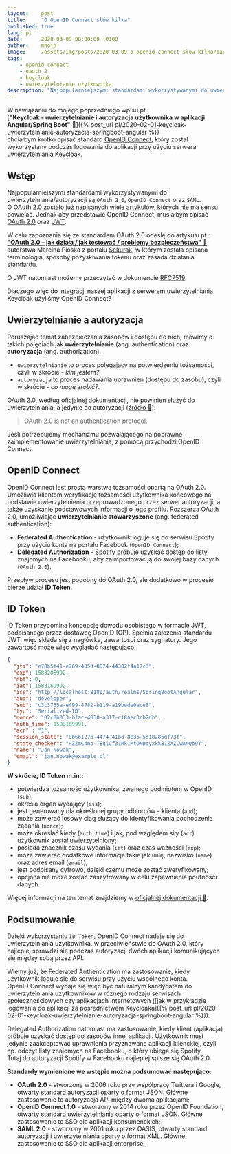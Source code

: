 ```yaml
---
layout:    post
title:     "O OpenID Connect słów kilka"
published: true
lang: pl
date:      2020-03-09 08:00:00 +0100
author:    mhoja
image:     /assets/img/posts/2020-03-09-o-openid-connect-slow-kilka/oauth.jpg
tags:
    - openid connect
    - oauth 2
    - keycloak
    - uwierzytelnianie użytkownika
description: "Najpopularniejszymi standardami wykorzystywanymi do uwierzytelniania/autoryzacji są OAuth 2.0, OpenID Connect oraz SAML. O OAuth 2.0 zostało już napisanych wiele artykułów, których nie ma sensu powielać. Jednak aby przedstawić OpenID Connect, musiałbym opisać OAuth 2.0 oraz JWT."
---
```


W nawiązaniu do mojego poprzedniego wpisu pt.:  
[**"Keycloak - uwierzytelnianie i autoryzacja użytkownika w aplikacji Angular/Spring Boot"** 🔗]({% post_url pl/2020-02-01-keycloak-uwierzytelnianie-autoryzacja-springboot-angular %})  
chciałbym krótko opisać standard [OpenID Connect](https://openid.net/connect/), który został wykorzystany podczas logowania do aplikacji przy użyciu serwera uwierzytelniania [Keycloak](https://www.keycloak.org/).

## Wstęp

Najpopularniejszymi standardami wykorzystywanymi do uwierzytelniania/autoryzacji są `OAuth 2.0`, `OpenID Connect` oraz `SAML`.  
O OAuth 2.0 zostało już napisanych wiele artykułów, których nie ma sensu powielać. Jednak aby przedstawić OpenID Connect, musiałbym opisać [OAuth 2.0](https://oauth.net/2/) oraz [JWT](https://jwt.io/).

W celu zapoznania się ze standardem OAuth 2.0 odeślę do artykułu pt.:  
[**"OAuth 2.0 – jak działa / jak testować / problemy bezpieczeństwa"** 🔗](https://sekurak.pl/oauth-2-0-jak-dziala-jak-testowac-problemy-bezpieczenstwa/)  
autorstwa Marcina Pioska z portalu [Sekurak](https://sekurak.pl/), w którym została opisana terminologia, sposoby pozyskiwania tokenu oraz zasada działania standardu.

O JWT natomiast możemy przeczytać w dokumencie [RFC7519](https://tools.ietf.org/html/rfc7519).

Dlaczego więc do integracji naszej aplikacji z serwerem uwierzytelniania Keycloak użyliśmy OpenID Connect?

## Uwierzytelnianie a autoryzacja

Poruszając temat zabezpieczania zasobów i dostępu do nich, mówimy o takich pojęciach jak **uwierzytelnianie** (ang. authentication) oraz **autoryzacja** (ang. authorization).

- `uwierzytelnianie` to proces polegający na potwierdzeniu tożsamości, czyli w skrócie - *kim jestem?*;
- `autoryzacja` to proces nadawania uprawnień (dostępu do zasobu), czyli w skrócie - *co mogę zrobić?*.

OAuth 2.0, według oficjalnej dokumentacji, nie powinien służyć do uwierzytelniania, a jedynie do autoryzacji ([źródło 🔗](https://oauth.net/articles/authentication/)):
> OAuth 2.0 is not an authentication protocol.

Jeśli potrzebujemy mechanizmu pozwalającego na poprawne zaimplementowanie uwierzytelniania, z pomocą przychodzi OpenID Connect.

## OpenID Connect

OpenID Connect jest prostą warstwą tożsamości opartą na OAuth 2.0.  
Umożliwia klientom weryfikację tożsamości użytkownika końcowego na podstawie uwierzytelnienia przeprowadzonego przez serwer autoryzacji, a także uzyskanie podstawowych informacji o jego profilu. Rozszerza OAuth 2.0, umożliwiając **uwierzytelnianie stowarzyszone** (ang. federated authentication):

- **Federated Authentication** - użytkownik loguje się do serwisu Spotify przy użyciu konta na portalu Facebook (`OpenID Connect`);
- **Delegated Authorization** - Spotify próbuje uzyskać dostęp do listy znajomych na Facebooku, aby zaimportować ją do swojej bazy danych (`OAuth 2.0`).

Przepływ procesu jest podobny do OAuth 2.0, ale dodatkowo w procesie bierze udział **ID Token**.

## ID Token

ID Token przypomina koncepcję dowodu osobistego w formacie JWT, podpisanego przez dostawcę OpenID (OP). Spełnia założenia standardu JWT, więc składa się z nagłówka, zawartości oraz
sygnatury. Jego zawartość może więc wyglądać następująco:

```json
{
  "jti": "e78b5f41-e769-4353-8874-44302f4a17c3",
  "exp": 1583205992,
  "nbf": 0,
  "iat": 1583169992,
  "iss": "http://localhost:8180/auth/realms/SpringBootAngular",
  "aud": "developer",
  "sub": "c3c3755a-e499-4782-b119-a19bede0ace8",
  "typ": "Serialized-ID",
  "nonce": "02c0b033-bfac-4030-a317-c18aec3cb2db",
  "auth_time": 1583169991,
  "acr" : "1",
  "session_state": "8b66127b-4474-41bd-8e36-5d18286df73f",
  "state_checker": "HZZmC4no-TEqiCf31Mk1MtONDqyxkk81ZXZCwANQb9Y",
  "name": "Jan Nowak",
  "email": "jan.nowak@example.pl"
}
```

**W skrócie, ID Token m.in.:**

- potwierdza tożsamość użytkownika, zwanego podmiotem w OpenID (`sub`);
- określa organ wydający (`iss`);
- jest generowany dla określonej grupy odbiorców - klienta (`aud`);
- może zawierać losowy ciąg służący do identyfikowania pochodzenia żądania (`nonce`);
- może określać kiedy (`auth time`) i jak, pod względem siły (`acr`) użytkownik został uwierzytelniony;
- posiada znacznik czasu wydania (`iat`) oraz czas ważności (`exp`);
- może zawierać dodatkowe informacje takie jak imię, nazwisko (`name`) oraz adres email (`email`);
- jest podpisany cyfrowo, dzięki czemu może zostać zweryfikowany;
- opcjonalnie może zostać zaszyfrowany w celu zapewnienia poufności danych.

Więcej informacji na ten temat znajdziemy w [oficjalnej dokumentacji 🔗](https://openid.net/specs/openid-connect-core-1_0.html#CodeIDToken).

## Podsumowanie

Dzięki wykorzystaniu `ID Token`, OpenID Connect nadaje się do uwierzytelniania użytkownika, w przeciwieństwie do OAuth 2.0, który najlepiej sprawdzi się podczas autoryzacji dwóch aplikacji komunikujących się między sobą przez API.

Wiemy już, że Federated Authentication ma zastosowanie, kiedy użytkownik loguje się do serwisu przy użyciu wspólnego konta.  
OpenID Connect wydaje się więc być naturalnym kandydatem do uwierzytelniania użytkowników w różnego rodzaju serwisach społecznościowych czy aplikacjach internetowych ([jak w przykładzie logowania do aplikacji za pośrednictwem Keycloaka]({% post_url pl/2020-02-01-keycloak-uwierzytelnianie-autoryzacja-springboot-angular %})).

Delegated Authorization natomiast ma zastosowanie, kiedy klient (aplikacja) próbuje uzyskać dostęp do zasobów innej aplikacji. Użytkownik musi jedynie zaakceptować uprawnienia przyznawane aplikacji klienckiej, czyli np. odczyt listy znajomych na Facebooku, o który ubiega się Spotify.  
Tutaj do autoryzacji Spotify w Facebooku najlepiej spisze się OAuth 2.0.

**Standardy wymienione we wstępie można podsumować następująco:**

- **OAuth 2.0** - stworzony w 2006 roku przy współpracy Twittera i Google, otwarty standard autoryzacji oparty o format JSON. Główne zastosowanie to autoryzacja API między dwoma aplikacjami;
- **OpenID Connect 1.0** - stworzony w 2014 roku przez OpenID Foundation, otwarty standard uwierzytelniania oparty o format JSON. Główne zastosowanie to SSO dla aplikacji konsumenckich;
- **SAML 2.0** - stworzony w 2001 roku przez OASIS, otwarty standard autoryzacji i uwierzytelniania oparty o format XML. Główne zastosowanie to SSO dla aplikacji enterprise.
